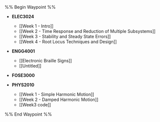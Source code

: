 %% Begin Waypoint %%
- **ELEC3024**
	- [[Week 1 - Intro]]
	- [[Week 2 - Time Response and Reduction of Multiple Subsystems]]
	- [[Week 3 - Stability and Steady State Errors]]
	- [[Week 4 - Root Locus Techniques and Design]]
- **ENGG4001**
	- [[Electronic Braille Signs]]
	- [[Untitled]]
- **FOSE3000**

- **PHYS2010**
	- [[Week 1 - Simple Harmonic Motion]]
	- [[Week 2 - Damped Harmonic Motion]]
	- [[Week3 code]]

%% End Waypoint %%
